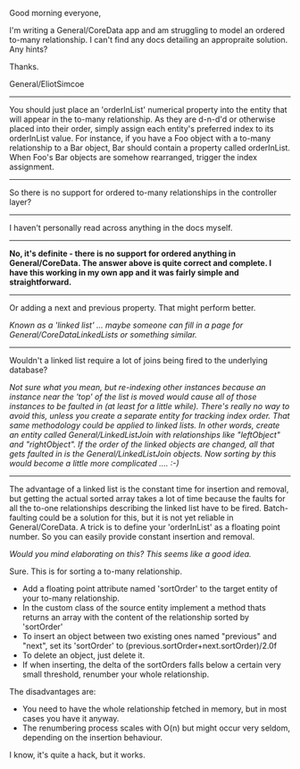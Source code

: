 

Good morning everyone,

I'm writing a General/CoreData app and am struggling to model an ordered to-many relationship. I can't find any docs detailing an appropraite solution. Any hints?

Thanks.

General/EliotSimcoe

----

You should just place an 'orderInList' numerical property into the entity that will appear in the to-many relationship. As they are d-n-d'd or otherwise placed into their order, simply assign each entity's preferred index to its orderInList value. For instance, if you have a Foo object with a to-many relationship to a Bar object, Bar should contain a property called orderInList. When Foo's Bar objects are somehow rearranged, trigger the index assignment.

----

So there is no support for ordered to-many relationships in the controller layer?

----

I haven't personally read across anything in the docs myself.

----

**No, it's definite - there is no support for ordered anything in General/CoreData. The answer above is quite correct and complete. I have this working in my own app and it was fairly simple and straightforward.**

----
Or adding a next and previous property. That might perform better.

*Known as a 'linked list' ... maybe someone can fill in a page for General/CoreDataLinkedLists or something similar.*

----
Wouldn't a linked list require a lot of joins being fired to the underlying database?

*Not sure what you mean, but re-indexing other instances because an instance near the 'top' of the list is moved would cause all of those instances to be faulted in (at least for a little while). There's really no way to avoid this, unless you create a separate entity for tracking index order. That same methodology could be applied to linked lists. In other words, create an entity called General/LinkedListJoin with relationships like "leftObject" and "rightObject". If the order of the linked objects are changed, all that gets faulted in is the General/LinkedListJoin objects. Now sorting by this would become a little more complicated .... :-)*

----
The advantage of a linked list is the constant time for insertion and removal, but getting the actual sorted array takes a lot of time because the faults for all the to-one relationships describing the linked list have to be fired. Batch-faulting could be a solution for this, but it is not yet reliable in General/CoreData.
A trick is to define your 'orderInList' as a floating point number. So you can easily provide constant insertion and removal.

*Would you mind elaborating on this? This seems like a good idea.*

Sure. This is for sorting a to-many relationship. 

* Add a floating point attribute named 'sortOrder' to the target entity of your to-many relationship.
* In the custom class of the source entity implement a method thats returns an array with the content of the relationship sorted by 'sortOrder'
* To insert an object between two existing ones named "previous" and "next", set its 'sortOrder' to (previous.sortOrder+next.sortOrder)/2.0f
* To delete an object, just delete it.
* If when inserting, the delta of the sortOrders falls below a certain very small threshold, renumber your whole relationship.


The disadvantages are:

* You need to have the whole relationship fetched in memory, but in most cases you have it anyway.
* The renumbering process scales with O(n) but might occur very seldom, depending on the insertion behaviour.


I know, it's quite a hack, but it works.